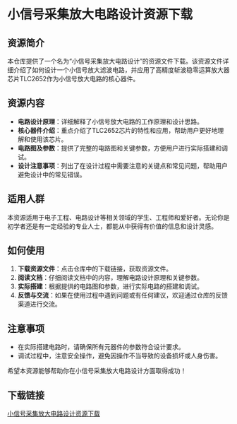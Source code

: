 # 小信号采集放大电路设计资源下载

## 资源简介

本仓库提供了一个名为“小信号采集放大电路设计”的资源文件下载。该资源文件详细介绍了如何设计一个小信号放大滤波电路，并应用了高精度斩波稳零运算放大器芯片TLC2652作为小信号放大电路的核心器件。

## 资源内容

- **电路设计原理**：详细解释了小信号放大电路的工作原理和设计思路。
- **核心器件介绍**：重点介绍了TLC2652芯片的特性和应用，帮助用户更好地理解和使用该芯片。
- **电路图及参数**：提供了完整的电路图和关键参数，方便用户进行实际搭建和调试。
- **设计注意事项**：列出了在设计过程中需要注意的关键点和常见问题，帮助用户避免设计中的常见错误。

## 适用人群

本资源适用于电子工程、电路设计等相关领域的学生、工程师和爱好者。无论你是初学者还是有一定经验的专业人士，都能从中获得有价值的信息和设计灵感。

## 如何使用

1. **下载资源文件**：点击仓库中的下载链接，获取资源文件。
2. **阅读文档**：仔细阅读文档中的内容，理解电路设计原理和关键参数。
3. **实际搭建**：根据提供的电路图和参数，进行实际电路的搭建和调试。
4. **反馈与交流**：如果在使用过程中遇到问题或有任何建议，欢迎通过仓库的反馈渠道进行交流。

## 注意事项

- 在实际搭建电路时，请确保所有元器件的参数符合设计要求。
- 调试过程中，注意安全操作，避免因操作不当导致的设备损坏或人身伤害。

希望本资源能够帮助你在小信号采集放大电路设计方面取得成功！

## 下载链接

[小信号采集放大电路设计资源下载](https://pan.quark.cn/s/e26efca4556d)